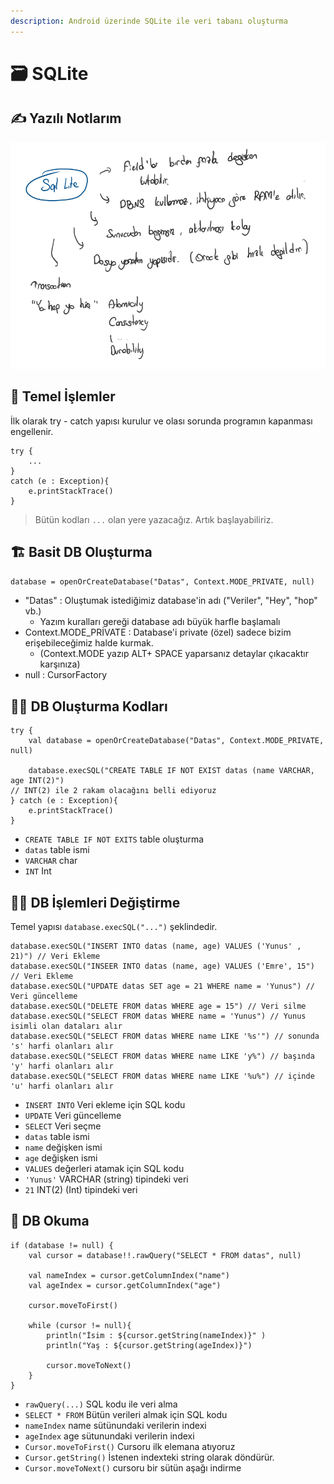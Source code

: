 ```yaml
---
description: Android üzerinde SQLite ile veri tabanı oluşturma
---
```


# 🗃️ SQLite

## ✍ Yazılı Notlarım

![](../.gitbook/assets/sqlite_hand.png)

## 🧱 Temel İşlemler

İlk olarak try - catch yapısı kurulur ve olası sorunda programın kapanması engellenir.

```text
try {
    ...
}
catch (e : Exception){
    e.printStackTrace()
}
```

> Bütün kodları `...` olan yere yazacağız. Artık başlayabiliriz.

## 🏗️ Basit DB Oluşturma

`database = openOrCreateDatabase("Datas", Context.MODE_PRIVATE, null)`

* "Datas" : Oluştumak istediğimiz database'in adı \("Veriler", "Hey", "hop" vb.\)
  * Yazım kuralları gereği database adı büyük harfle başlamalı
* Context.MODE\_PRİVATE : Database'i private \(özel\) sadece bizim erişebileceğimiz halde kurmak.
  * \(Context.MODE yazıp ALT+ SPACE yaparsanız detaylar çıkacaktır karşınıza\)
* null : CursorFactory

## 👨‍💻 DB Oluşturma Kodları

```text
try {
    val database = openOrCreateDatabase("Datas", Context.MODE_PRIVATE, null)

    database.execSQL("CREATE TABLE IF NOT EXIST datas (name VARCHAR, age INT(2)")
// INT(2) ile 2 rakam olacağını belli ediyoruz
} catch (e : Exception){
    e.printStackTrace()
}
```

* `CREATE TABLE IF NOT EXITS` table oluşturma
* `datas` table ismi
* `VARCHAR` char
* `INT` Int

## 👨‍🔧 DB İşlemleri Değiştirme

Temel yapısı `database.execSQL("...")` şeklindedir.

```text
database.execSQL("INSERT INTO datas (name, age) VALUES ('Yunus' , 21)") // Veri Ekleme
database.execSQL("INSEER INTO datas (name, age) VALUES ('Emre', 15") // Veri Ekleme
database.execSQL("UPDATE datas SET age = 21 WHERE name = 'Yunus") // Veri güncelleme
database.execSQL("DELETE FROM datas WHERE age = 15") // Veri silme
database.execSQL("SELECT FROM datas WHERE name = 'Yunus") // Yunus isimli olan dataları alır
database.execSQL("SELECT FROM datas WHERE name LIKE '%s'") // sonunda 's' harfi olanları alır
database.execSQL("SELECT FROM datas WHERE name LIKE 'y%") // başında 'y' harfi olanları alır
database.execSQL("SELECT FROM datas WHERE name LIKE '%u%") // içinde 'u' harfi olanları alır
```

* `INSERT INTO` Veri ekleme için SQL kodu
* `UPDATE` Veri güncelleme
* `SELECT` Veri seçme
* `datas` table ismi
* `name` değişken ismi
* `age` değişken ismi
* `VALUES` değerleri atamak için SQL kodu
* `'Yunus'` VARCHAR \(string\) tipindeki veri
* `21` INT\(2\) \(Int\) tipindeki veri

## 👀 DB Okuma

```text
if (database != null) {
    val cursor = database!!.rawQuery("SELECT * FROM datas", null)

    val nameIndex = cursor.getColumnIndex("name")
    val ageIndex = cursor.getColumnIndex("age")

    cursor.moveToFirst()

    while (cursor != null){
        println("İsim : ${cursor.getString(nameIndex)}" )
        println("Yaş : ${cursor.getString(ageIndex)}")

        cursor.moveToNext()
    }
}
```

* `rawQuery(...)` SQL kodu ile veri alma
* `SELECT * FROM` Bütün verileri almak için SQL kodu
* `nameIndex` name sütünundaki verilerin indexi
* `ageIndex` age sütunundaki verilerin indexi
* `Cursor.moveToFirst()` Cursoru ilk elemana atıyoruz
* `Cursor.getString()` İstenen indexteki string olarak döndürür.
* `Cursor.moveToNext()` cursoru bir sütün aşağı indirme

